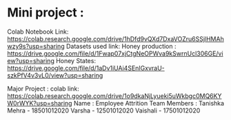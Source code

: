 # Mini project :
Colab Notebook Link:  https://colab.research.google.com/drive/1hDfd9vQXd7DxaVOZru6SSjlHMAhwzy9s?usp=sharing
Datasets used link:
Honey production : https://drive.google.com/file/d/1Fwap07xjCtgNeOPWva9kSwrnUcl306GE/view?usp=sharing
Honey States: https://drive.google.com/file/d/1aDv1iUAi4SEnIGxvraU-szkPfV4v3vL0/view?usp=sharing


Major Project :
colab link: https://colab.research.google.com/drive/1o9dkaNjLyueki5uWkbgc0MQ6KYW0rWYK?usp=sharing 
Name : Employee Attrition 
Team Members : 
Tanishka Mehra - 18501012020 
Varsha - 12501012020 
Vaishali - 17501012020

